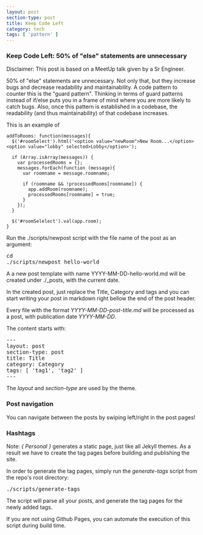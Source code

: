 ```yaml
---
layout: post
section-type: post
title: Keep Code Left
category: tech
tags: [ 'pattern' ]
---
```


### Keep Code Left: 50% of "else" statements are unnecessary

Disclaimer: This post is based on a MeetUp talk given by a Sr Engineer.

50% of "else" statements are unnecessary. Not only that, but they increase bugs and
decrease readability and maintainability. A code pattern to counter this is the
"guard pattern". Thinking in terms of guard patterns instead of if/else puts you
in a frame of mind where you are more likely to catch bugs. Also, once this pattern
is established in a codebase, the readability (and thus maintainability) of that
codebase increases.

This is an example of

```
addToRooms: function(messages){
  $('#roomSelect').html('<option value="newRoom">New Room...</option><option value="lobby" selected>Lobby</option>');

  if (Array.isArray(messages)) {
    var processedRooms = {};
    messages.forEach(function (message){
      var roomname = message.roomname;

      if (roomname && !processedRooms[roomname]) {
        app.addRoom(roomname);
        processedRooms[roomname] = true;
      }
    });
  }
 
  $('#roomSelelect').val(app.room);
}
```

Run the ./scripts/newpost script with the file name of the post as an argument:

<pre style="text-align: left">
cd <your { Personal } repo>
./scripts/newpost hello-world
</pre>

A a new post template with name YYYY-MM-DD-hello-world.md will be created under ./\_posts, with the current date.

In the created post, just replace the Title, Category and tags and you can
start writing your post in markdown right bellow the end of the post header.

Every file with the format <i>YYYY-MM-DD-post-title.md</i> will be processed as a
post, with publication date <i>YYYY-MM-DD</i>.

The content starts with:

<pre style="text-align: left">
---
layout: post
section-type: post
title: Title
category: Category
tags: [ 'tag1', 'tag2' ]
---
</pre>

The *layout* and *section-type* are used by the theme.

### Post navigation

You can navigate between the posts by swiping left/right in the post pages!

### Hashtags

Note: *{ Personal }* generates a static page, just like all Jekyll themes.
As a result we have to create the tag pages before building and publishing the site.

In order to generate the tag pages, simply run the *generate-tags* script from the repo's root directory:

<pre style="text-align: left">
./scripts/generate-tags
</pre>

The script will parse all your posts, and generate the tag pages for the newly added tags.

If you are not using Github Pages, you can automate the execution of this script during build time.
